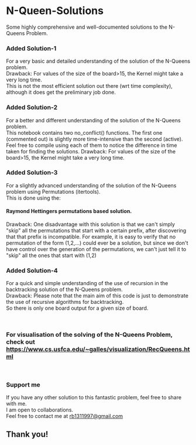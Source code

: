 # N-Queen-Solutions
Some highly comprehensive and well-documented solutions to the N-Queens Problem. 

### Added Solution-1 
For a very basic and detailed understanding of the solution of the N-Queens problem.  
Drawback: For values of the size of the board>15, the Kernel might take a very long time. </br>
This is not the most efficient solution out there (wrt time complexity), although it does get the preliminary job done.

### Added Solution-2 
For a better and different understanding of the solution of the N-Queens problem.  
This notebook contains two no_conflict() functions. The first one (commented out) is slightly more time-intensive than the second (active).  
Feel free to compile using each of them to notice the difference in time taken for finding the solutions.
Drawback: For values of the size of the board>15, the Kernel might take a very long time. </br>

### Added Solution-3 
For a slightly advanced understanding of the solution of the N-Queens problem using Permutations (itertools).  
This is done using the:
#### Raymond Hettingers permutations based solution.  
Drawback: One disadvantage with this solution is that we can't simply "skip" all the permutations that start with a certain prefix, after discovering that that prefix is incompatible. For example, it is easy to verify that no permutation of the form (1,2,...) could ever be a solution, but since we don't have control over the generation of the permutations, we can't just tell it to "skip" all the ones that start with (1,2) </br>

### Added Solution-4 
For a quick and simple understanding of the use of recursion in the backtracking solution of the N-Queens problem.  
Drawback: Please note that the main aim of this code is just to demonstrate the use of recursive algorithms for backtracking.  
So there is only one board output for a given size of board. </br>

</br>

### For visualisation of the solving of the N-Queens Problem, check out https://www.cs.usfca.edu/~galles/visualization/RecQueens.html
</br>

### Support me
If you have any other solution to this fantastic problem, feel free to share with me.  
I am open to collaborations.  
Feel free to contact me at rb1311997@gmail.com  

## Thank you!
